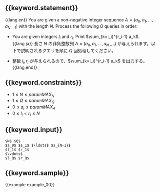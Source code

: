 ## {{keyword.statement}}

{{lang.en}}
You are given a non-negative integer sequence $A = (a_0, a_1, \ldots, a_{N-1})$ with the length $N$. Process the following $Q$ queries in order:

- You are given integers $l_i$ and $r_i$. Print $\sum_{k=l_i}^{r_i-1} a_k$.
{{lang.ja}}
長さ $N$ の非負整数列 $A = (a_0, a_1, \ldots, a_{N-1})$ が与えられます。以下で説明されるクエリを順に $Q$ 回処理してください。

- 整数 $l_i, r_i$ が与えられるので、$\sum_{k=l_i}^{r_i-1} a_k$ を出力する。
{{lang.end}}

## {{keyword.constraints}}

- $1 \leq N \leq {{param MAX_N}}$
- $1 \leq Q \leq {{param MAX_Q}}$
- $0 \leq a_i \leq {{param MAX_A}}$
- $0 \leq l_i < r_i \leq N$

## {{keyword.input}}

```
$N$ $Q$
$a_0$ $a_1$ $\ldots$ $a_{N-1}$
$l_1$ $r_1$
$\vdots$
$l_Q$ $r_Q$
```

## {{keyword.sample}}

{{example example_00}}

